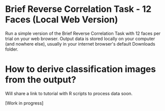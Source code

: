 # Brief Reverse Correlation Task - 12 Faces (Local Web Version)

Run a simple version of the Brief Reverse Correlation Task with 12 faces per trial on your web browser. 
Output data is stored locally on your computer (and nowhere else), usually in your internet browser's default Downloads folder.

# How to derive classification images from the output?

Will share a link to tutorial with R scripts to process data soon.

[Work in progress]
